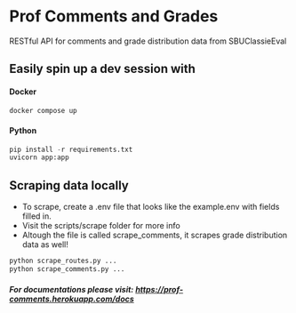 # Prof Comments and Grades

RESTful API for comments and grade distribution data from SBUClassieEval

## Easily spin up a dev session with

#### Docker
```bash
docker compose up
```
#### Python
```python
pip install -r requirements.txt
uvicorn app:app
```

## Scraping data locally 
- To scrape, create a .env file that looks like the example.env with fields filled in.
- Visit the scripts/scrape folder for more info
- Altough the file is called scrape_comments, it scrapes grade distribution data as well!
```python
python scrape_routes.py ...
python scrape_comments.py ...
```

##### For documentations please visit: https://prof-comments.herokuapp.com/docs
